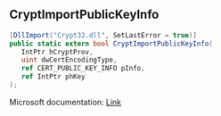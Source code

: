 ## CryptImportPublicKeyInfo

```csharp
[DllImport("Crypt32.dll", SetLastError = true)]
public static extern bool CryptImportPublicKeyInfo(
   IntPtr hCryptProv,
   uint dwCertEncodingType,
   ref CERT_PUBLIC_KEY_INFO pInfo,
   ref IntPtr phKey
);
```

Microsoft documentation: [Link](https://docs.microsoft.com/en-us/windows/win32/api/wincrypt/nf-wincrypt-cryptimportpublickeyinfo)
